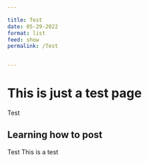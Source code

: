 ```yaml
---

title: Test
date: 05-29-2022
format: list
feed: show
permalink: /Test


---
```



# This is just a test page

Test

## Learning how to post

Test
This is a test